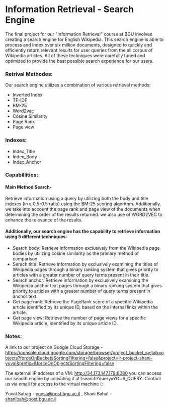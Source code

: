 # Information Retrieval - Search Engine
The final project for our "Information Retrieval" course at BGU involves creating a search engine for English Wikipedia. This search engine is able to process and index over six million documents, designed to quickly and efficiently return relevant results for user queries from the all corpus of Wikipedia articles. All of these techniques were carefully tuned and optimized to provide the best possible search experience for our users.

### Retrival Methodes:
Our search engine utilizes a combination of various retrieval methods:
- Inverted Index
- TF-IDF
- BM-25
- Word2vac
- Cosine Similarity
- Page Rank
- Page view

### Indexes:
- Index_Title
- Index_Body
- Index_Anchor

### Capabillities:
#### Main Method Search-
Retrieve information using a query by utilizing both the body and title indexes (in a 0.5-0.5 ratio) using the BM-25 scoring algorithm. Additionally, we take into account the page rank and page view of the documents when determining the order of the results returned. we also use of WORD2VEC to enhance the relevance of the results.

#### Additionally, our search engine has the capability to retrieve information using 5 different techniques- 

- Search body: Retrieve information exclusively from the Wikipedia page bodies by utilizing cosine similarity as the primary method of comparison.
- Serach title: Retrieve information by exclusively examining the titles of Wikipedia pages through a binary ranking system that gives priority to articles with a greater number of query terms present in their title.
- Search anchor: Retrieve information by exclusively examining the Wikipedia anchor text pages through a binary ranking system that gives priority to articles with a greater number of query terms present in anchor text.
- Get page rank: Retrieve the PageRank score of a specific Wikipedia article identified by its unique ID, based on the internal links within the article.
- Get page view: Retrieve the number of page views for a specific Wikipedia article, identified by its unique article ID.

### Notes:
A link to our project on Google Cloud Storage - https://console.cloud.google.com/storage/browser/project_bucket_sy;tab=objects?forceOnBucketsSortingFiltering=false&project=ir-project-shani-yuval&prefix=&forceOnObjectsSortingFiltering=false

The external IP address of a VM: http://34.173.147.179:8080 you can access our search engine by activating it at /search?query=YOUR_QUERY. 
Contact us via email for access to the virtual machine (:

Yuval Sabag - yuvsa@post.bgu.ac.il , Shani Bahat - shanibah@post.bgu.ac.il
